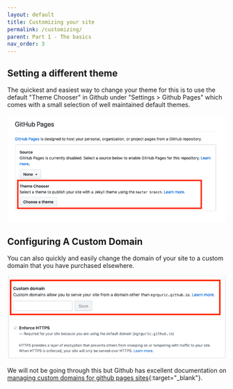 ```yaml
---
layout: default
title: Customizing your site
permalink: /customizing/
parent: Part 1 - The basics
nav_order: 3
---
```


## Setting a different theme

The quickest and easiest way to change your theme for this is to use the default "Theme Chooser" in Github under "Settings > Github Pages" which comes with a small selection of well maintained default themes.

![Theme Chooser in Github settings](theme-chooser.png)

## Configuring A Custom Domain

You can also quickly and easily change the domain of your site to a custom domain that you have purchased elsewhere.

![Set a custom domain in Github settings](set-custom-domain.png)

We  will not be going through this but Github has excellent documentation on [managing custom domains for github pages sites](https://help.github.com/en/github/working-with-github-pages/managing-a-custom-domain-for-your-github-pages-site){:target="_blank"}.
